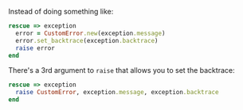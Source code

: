 Instead of doing something like:

```ruby
rescue => exception
  error = CustomError.new(exception.message)
  error.set_backtrace(exception.backtrace)
  raise error
end
```

There's a 3rd argument to `raise` that allows you to set the backtrace:

```ruby
rescue => exception
  raise CustomError, exception.message, exception.backtrace
end
```
